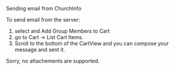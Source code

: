 Sending email from ChurchInfo

To send email from the server:

1. select and Add Group Members to Cart
2. go to Cart → List Cart Items.
3. Scroll to the bottom of the CartView and you can compose your message and sent it.

Sorry, no attachements are supported.